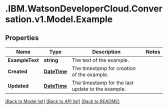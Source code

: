 # .IBM.WatsonDeveloperCloud.Conversation.v1.Model.Example
## Properties

Name | Type | Description | Notes
------------ | ------------- | ------------- | -------------
**ExampleText** | **string** | The text of the example. | 
**Created** | [**DateTime**](DateTime.md) | The timestamp for creation of the example. | 
**Updated** | [**DateTime**](DateTime.md) | The timestamp for the last update to the example. | 

[[Back to Model list]](../README.md#documentation-for-models) [[Back to API list]](../README.md#documentation-for-api-endpoints) [[Back to README]](../README.md)

